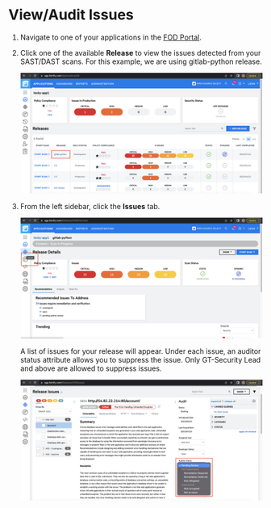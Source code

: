 # View/Audit Issues 

1. Navigate to one of your applications in the [FOD Portal](https://sgp.fortify.com/).
1. Click one of the available **Release** to view the issues detected from your SAST/DAST scans. For this example, we are using gitlab-python release.

    ![Available release](./images/fod-available-release.png)

1. From the left sidebar, click the **Issues** tab.

    ![](./images/fod-issues.png)

    A list of issues for your release will appear. Under each issue, an auditor status attribute allows you to suppress the issue. Only GT-Security Lead and above are allowed to suppress issues.

    ![](./images/fod-release-issues.png)


